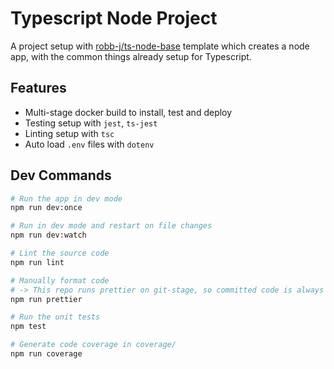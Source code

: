 # Typescript Node Project

A project setup with [robb-j/ts-node-base](https://github.com/robb-j/ts-node-base/) template which creates a node app, with the common things already setup for Typescript.

## Features

- Multi-stage docker build to install, test and deploy
- Testing setup with `jest`, `ts-jest`
- Linting setup with `tsc`
- Auto load `.env` files with `dotenv`

## Dev Commands

```bash
# Run the app in dev mode
npm run dev:once

# Run in dev mode and restart on file changes
npm run dev:watch

# Lint the source code
npm run lint

# Manually format code
# -> This repo runs prettier on git-stage, so committed code is always formatted
npm run prettier

# Run the unit tests
npm test

# Generate code coverage in coverage/
npm run coverage
```
